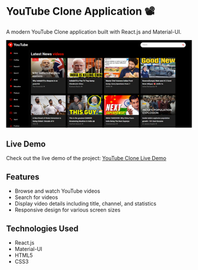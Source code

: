 # YouTube Clone Application 📽️

A modern YouTube Clone application built with React.js and Material-UI.

![Project Preview](/YouTubeClone.png)

## Live Demo

Check out the live demo of the project: [YouTube Clone Live Demo](https://youtubecloneshaik.netlify.app/)

## Features

- Browse and watch YouTube videos
- Search for videos
- Display video details including title, channel, and statistics
- Responsive design for various screen sizes

## Technologies Used

- React.js
- Material-UI
- HTML5
- CSS3
